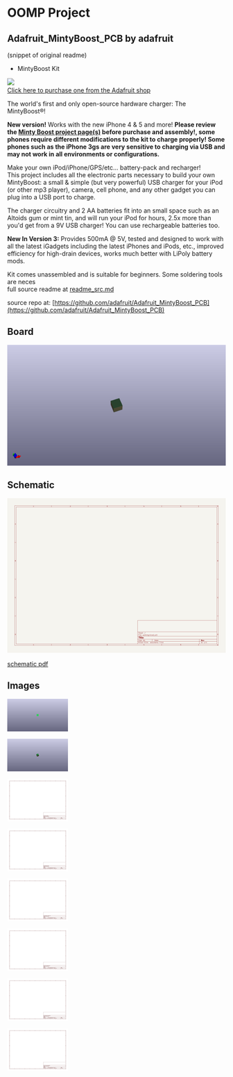 # OOMP Project  
## Adafruit_MintyBoost_PCB  by adafruit  
  
(snippet of original readme)  
  
- MintyBoost Kit  
  
<a href="http://www.adafruit.com/products/14"><img src="assets/board.jpg?raw=true" width="500px"><br/>Click here to purchase one from the Adafruit shop</a>  
  
The world's first and only open-source hardware charger: The MintyBoost®!  
  
__New version!__ Works with the new iPhone 4 & 5 and more! __Please review the [Minty Boost project page(s)](https://learn.adafruit.com/minty-boost) before purchase and assembly!, some phones require different modifications to the kit to charge properly! Some phones such as the iPhone 3gs are very sensitive to charging via USB and may not work in all environments or configurations.__  
  
Make your own iPod/iPhone/GPS/etc... battery-pack and recharger!  
This project includes all the electronic parts necessary to build your own MintyBoost: a small & simple (but very powerful) USB charger for your iPod (or other mp3 player), camera, cell phone, and any other gadget you can plug into a USB port to charge.  
  
The charger circuitry and 2 AA batteries fit into an small space such as an Altoids gum or mint tin, and will run your iPod for hours, 2.5x more than you'd get from a 9V USB charger! You can use rechargeable batteries too.  
  
__New In Version 3:__ Provides 500mA @ 5V, tested and designed to work with all the latest iGadgets including the latest iPhones and iPods, etc., improved efficiency for high-drain devices, works much better with LiPoly battery mods.  
  
Kit comes unassembled and is suitable for beginners. Some soldering tools are neces  
  full source readme at [readme_src.md](readme_src.md)  
  
source repo at: [https://github.com/adafruit/Adafruit_MintyBoost_PCB](https://github.com/adafruit/Adafruit_MintyBoost_PCB)  
## Board  
  
[![working_3d.png](working_3d_600.png)](working_3d.png)  
## Schematic  
  
[![working_schematic.png](working_schematic_600.png)](working_schematic.png)  
  
[schematic pdf](working_schematic.pdf)  
## Images  
  
[![working_3D_bottom.png](working_3D_bottom_140.png)](working_3D_bottom.png)  
  
[![working_3D_top.png](working_3D_top_140.png)](working_3D_top.png)  
  
[![working_assembly_page_01.png](working_assembly_page_01_140.png)](working_assembly_page_01.png)  
  
[![working_assembly_page_02.png](working_assembly_page_02_140.png)](working_assembly_page_02.png)  
  
[![working_assembly_page_03.png](working_assembly_page_03_140.png)](working_assembly_page_03.png)  
  
[![working_assembly_page_04.png](working_assembly_page_04_140.png)](working_assembly_page_04.png)  
  
[![working_assembly_page_05.png](working_assembly_page_05_140.png)](working_assembly_page_05.png)  
  
[![working_assembly_page_06.png](working_assembly_page_06_140.png)](working_assembly_page_06.png)  
